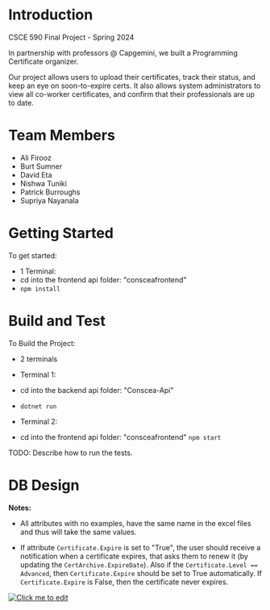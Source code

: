 # Introduction 
CSCE 590 Final Project - Spring 2024

In partnership with professors @ Capgemini, we built a Programming Certificate organizer.

Our project allows users to upload their certificates, track their status, and keep an eye on soon-to-expire certs.
It also allows system administrators to view all co-worker certificates, and confirm that their professionals are up to date.

# Team Members
- Ali Firooz
- Burt Sumner
- David Eta
- Nishwa Tuniki
- Patrick Burroughs
- Supriya Nayanala

# Getting Started
To get started:
- 1 Terminal:
 - cd into the frontend api folder: "consceafrontend"
 - `npm install`

# Build and Test
To Build the Project:

- 2 terminals
 - Terminal 1:
 - cd into the backend api folder: "Conscea-Api"
 - `dotnet run`

 - Terminal 2:
 - cd into the frontend api folder: "consceafrontend"
`npm start`

TODO: Describe how to run the tests. 


# DB Design

**Notes:**
- All attributes with no examples, have the same name in the excel files and thus will take the same values.
 
- If attribute `Certificate.Expire` is set to "True", the user should receive a notification when a certificate expires, that asks them to renew it (by updating the `CertArchive.ExpireDate`). Also if the `Certificate.Level == Advanced`, then `Certificate.Expire` should be set to True automatically.
If `Certificate.Expire` is False, then the certificate never expires.



[![Click me to edit](https://mermaid.ink/img/pako:eNqFk1FPwjAUhf_KTZ80gQT1yb0YIqIEVAL6YvZS18vWWFpz1y1O4L_bMgabwuzL0va7ueee9axYZASygCENJI-JL0MNbvWjyGTawqrc-iXdtr5GAqbjDgzHByS1JHV8QIaSUvvEl3gamfD_iLsllwpea22ihNPZRe-82k8To_EIsQfgnrhoaTEz6s_t2dXlrv41RdJOYqNDzuldak7FjpsnfCBjTO0BeTdGNQxLn7WS2nUqmU35uUWyI70wda9_C9wyld8QMowD6L91r3u9kJ2ueipFV_x3Rgj9EQwzLdyNtlylbeUTzFG1aOIWY0PF6YHvvj6laxkyL18uZOQqnHFKClgYggsokBMYrYqbSkfNkz5Ficyxbkv1Klue4N7NY84dMOGlQNNgpxDFwF9MW8hyKI81FDdjAxvT7a7XjTkCeOA5_vrnR7mQzVD5ti8mZKzDlkguA8KldOtFyGyCLjHMk4LThzdv4zieWTMvdMQCSxl2WPbpxe9yXR2ikNbQY5n6bfg3P97uGEk?type=png)](https://mermaid.live/edit#pako:eNqFk1FPwjAUhf_KTZ80gQT1yb0YIqIEVAL6YvZS18vWWFpz1y1O4L_bMgabwuzL0va7ueee9axYZASygCENJI-JL0MNbvWjyGTawqrc-iXdtr5GAqbjDgzHByS1JHV8QIaSUvvEl3gamfD_iLsllwpea22ihNPZRe-82k8To_EIsQfgnrhoaTEz6s_t2dXlrv41RdJOYqNDzuldak7FjpsnfCBjTO0BeTdGNQxLn7WS2nUqmU35uUWyI70wda9_C9wyld8QMowD6L91r3u9kJ2ueipFV_x3Rgj9EQwzLdyNtlylbeUTzFG1aOIWY0PF6YHvvj6laxkyL18uZOQqnHFKClgYggsokBMYrYqbSkfNkz5Ficyxbkv1Klue4N7NY84dMOGlQNNgpxDFwF9MW8hyKI81FDdjAxvT7a7XjTkCeOA5_vrnR7mQzVD5ti8mZKzDlkguA8KldOtFyGyCLjHMk4LThzdv4zieWTMvdMQCSxl2WPbpxe9yXR2ikNbQY5n6bfg3P97uGEk)
